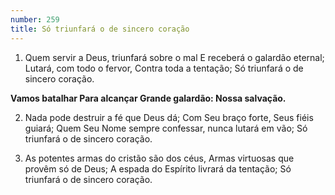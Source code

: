 ```yaml
---
number: 259
title: Só triunfará o de sincero coração
---
```


1. Quem servir a Deus, triunfará sobre o mal
  E receberá o galardão eternal;
  Lutará, com todo o fervor, Contra toda a tentação;
  Só triunfará o de sincero coração.

  __Vamos batalhar
  Para alcançar
  Grande galardão:
  Nossa salvação.__

2. Nada pode destruir a fé que Deus dá;
  Com Seu braço forte, Seus fiéis guiará;
  Quem Seu Nome sempre confessar, nunca lutará em vão;
  Só triunfará o de sincero coração.

3. As potentes armas do cristão são dos céus,
  Armas virtuosas que provêm só de Deus;
  A espada do Espírito livrará da tentação;
  Só triunfará o de sincero coração.
